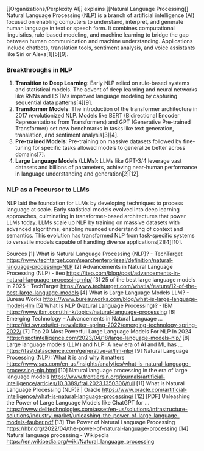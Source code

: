 
[[Organizations/Perplexity AI]] explains [[Natural Language Processing]]
Natural Language Processing (NLP) is a branch of artificial intelligence (AI) focused on enabling computers to understand, interpret, and generate human language in text or speech form. It combines computational linguistics, rule-based modeling, and machine learning to bridge the gap between human communication and machine understanding. Applications include chatbots, translation tools, sentiment analysis, and voice assistants like Siri or Alexa[1][5][9].

### Breakthroughs in NLP
1. **Transition to Deep Learning**: Early NLP relied on rule-based systems and statistical models. The advent of deep learning and neural networks like RNNs and LSTMs improved language modeling by capturing sequential data patterns[4][9].
2. **Transformer Models**: The introduction of the transformer architecture in 2017 revolutionized NLP. Models like BERT (Bidirectional Encoder Representations from Transformers) and GPT (Generative Pre-trained Transformer) set new benchmarks in tasks like text generation, translation, and sentiment analysis[3][4].
3. **Pre-trained Models**: Pre-training on massive datasets followed by fine-tuning for specific tasks allowed models to generalize better across domains[7].
4. **Large Language Models (LLMs)**: LLMs like GPT-3/4 leverage vast datasets and billions of parameters, achieving near-human performance in language understanding and generation[2][12].

### NLP as a Precursor to LLMs
NLP laid the foundation for LLMs by developing techniques to process language at scale. Early statistical models evolved into deep learning approaches, culminating in transformer-based architectures that power LLMs today. LLMs scale up NLP by training on massive datasets with advanced algorithms, enabling nuanced understanding of context and semantics. This evolution has transformed NLP from task-specific systems to versatile models capable of handling diverse applications[2][4][10].

Sources
[1] What is Natural Language Processing (NLP)? - TechTarget https://www.techtarget.com/searchenterpriseai/definition/natural-language-processing-NLP
[2] Advancements in Natural Language Processing (NLP) - iteo https://iteo.com/blog/post/advancements-in-natural-language-processing-nlp/
[3] 25 of the best large language models in 2025 - TechTarget https://www.techtarget.com/whatis/feature/12-of-the-best-large-language-models
[4] What is Large Language Models LLM? - Bureau Works https://www.bureauworks.com/blog/what-is-large-language-models-llm
[5] What Is NLP (Natural Language Processing)? - IBM https://www.ibm.com/think/topics/natural-language-processing
[6] Emerging Technology – Advancements in Natural Language ... https://ict.syr.edu/ict-newsletter-spring-2022/emerging-technology-spring-2022/
[7] Top 20 Most Powerful Large Language Models For NLP In 2024 https://spotintelligence.com/2023/04/18/large-language-models-nlp/
[8] Large language models (LLM) and NLP: A new era of AI and ML has ... https://fastdatascience.com/generative-ai/llm-nlp/
[9] Natural Language Processing (NLP): What it is and why it matters https://www.sas.com/en_us/insights/analytics/what-is-natural-language-processing-nlp.html
[10] Natural language processing in the era of large language models https://www.frontiersin.org/journals/artificial-intelligence/articles/10.3389/frai.2023.1350306/full
[11] What is Natural Language Processing (NLP)? | Oracle https://www.oracle.com/artificial-intelligence/what-is-natural-language-processing/
[12] [PDF] Unleashing the Power of Large Language Models like ChatGPT for ... https://www.delltechnologies.com/asset/en-us/solutions/infrastructure-solutions/industry-market/unleashing-the-power-of-large-language-models-fauber.pdf
[13] The Power of Natural Language Processing https://hbr.org/2022/04/the-power-of-natural-language-processing
[14] Natural language processing - Wikipedia https://en.wikipedia.org/wiki/Natural_language_processing
